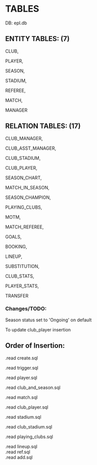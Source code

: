 # TABLES

DB: epl.db

## ENTITY TABLES: (7)

CLUB,

PLAYER, 

SEASON,

STADIUM,

REFEREE,

MATCH,

MANAGER

## RELATION TABLES: (17)

CLUB_MANAGER,

CLUB_ASST_MANAGER,

CLUB_STADIUM,

CLUB_PLAYER,

SEASON_CHART,

MATCH_IN_SEASON,

SEASON_CHAMPION,

PLAYING_CLUBS,

MOTM,

MATCH_REFEREE,

GOALS,

BOOKING, 

LINEUP, 

SUBSTITUTION, 

CLUB_STATS, 

PLAYER_STATS, 

TRANSFER


### Changes/TODO:
Season status set to 'Ongoing' on default

To update club_player insertion

## Order of Insertion:

.read create.sql

.read trigger.sql

.read player.sql

.read club_and_season.sql

.read match.sql

.read club_player.sql

.read stadium.sql

.read club_stadium.sql

.read playing_clubs.sql

.read lineup.sql  	</br>
.read ref.sql 		</br>
.read add.sql 		</br>
